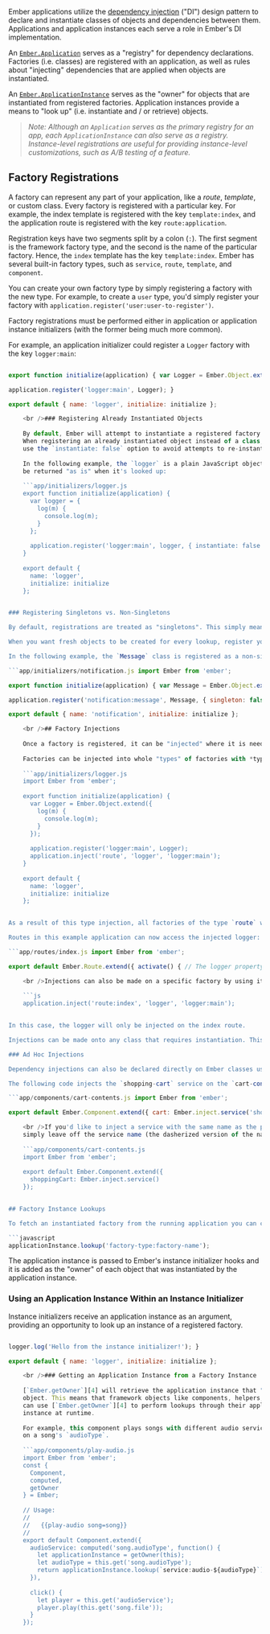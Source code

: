 Ember applications utilize the [dependency injection](https://en.wikipedia.org/wiki/Dependency_injection) ("DI") design pattern to declare and instantiate classes of objects and dependencies between them. Applications and application instances each serve a role in Ember's DI implementation.

An [`Ember.Application`](http://emberjs.com/api/classes/Ember.Application.html) serves as a "registry" for dependency declarations. Factories (i.e. classes) are registered with an application, as well as rules about "injecting" dependencies that are applied when objects are instantiated.

An [`Ember.ApplicationInstance`](http://emberjs.com/api/classes/Ember.ApplicationInstance.html) serves as the "owner" for objects that are instantiated from registered factories. Application instances provide a means to "look up" (i.e. instantiate and / or retrieve) objects.

> *Note: Although an `Application` serves as the primary registry for an app, each `ApplicationInstance` can also serve as a registry. Instance-level registrations are useful for providing instance-level customizations, such as A/B testing of a feature.*

## Factory Registrations

A factory can represent any part of your application, like a *route*, *template*, or custom class. Every factory is registered with a particular key. For example, the index template is registered with the key `template:index`, and the application route is registered with the key `route:application`.

Registration keys have two segments split by a colon (`:`). The first segment is the framework factory type, and the second is the name of the particular factory. Hence, the `index` template has the key `template:index`. Ember has several built-in factory types, such as `service`, `route`, `template`, and `component`.

You can create your own factory type by simply registering a factory with the new type. For example, to create a `user` type, you'd simply register your factory with `application.register('user:user-to-register')`.

Factory registrations must be performed either in application or application instance initializers (with the former being much more common).

For example, an application initializer could register a `Logger` factory with the key `logger:main`:

```app/initializers/logger.js import Ember from 'ember';

export function initialize(application) { var Logger = Ember.Object.extend({ log(m) { console.log(m); } });

application.register('logger:main', Logger); }

export default { name: 'logger', initialize: initialize };

    <br />### Registering Already Instantiated Objects
    
    By default, Ember will attempt to instantiate a registered factory when it is looked up.
    When registering an already instantiated object instead of a class,
    use the `instantiate: false` option to avoid attempts to re-instantiate it during lookups.
    
    In the following example, the `logger` is a plain JavaScript object that should
    be returned "as is" when it's looked up:
    
    ```app/initializers/logger.js
    export function initialize(application) {
      var logger = {
        log(m) {
          console.log(m);
        }
      };
    
      application.register('logger:main', logger, { instantiate: false });
    }
    
    export default {
      name: 'logger',
      initialize: initialize
    };
    

### Registering Singletons vs. Non-Singletons

By default, registrations are treated as "singletons". This simply means that an instance will be created when it is first looked up, and this same instance will be cached and returned from subsequent lookups.

When you want fresh objects to be created for every lookup, register your factories as non-singletons using the `singleton: false` option.

In the following example, the `Message` class is registered as a non-singleton:

```app/initializers/notification.js import Ember from 'ember';

export function initialize(application) { var Message = Ember.Object.extend({ text: '' });

application.register('notification:message', Message, { singleton: false }); }

export default { name: 'notification', initialize: initialize };

    <br />## Factory Injections
    
    Once a factory is registered, it can be "injected" where it is needed.
    
    Factories can be injected into whole "types" of factories with *type injections*. For example:
    
    ```app/initializers/logger.js
    import Ember from 'ember';
    
    export function initialize(application) {
      var Logger = Ember.Object.extend({
        log(m) {
          console.log(m);
        }
      });
    
      application.register('logger:main', Logger);
      application.inject('route', 'logger', 'logger:main');
    }
    
    export default {
      name: 'logger',
      initialize: initialize
    };
    

As a result of this type injection, all factories of the type `route` will be instantiated with the property `logger` injected. The value of `logger` will come from the factory named `logger:main`.

Routes in this example application can now access the injected logger:

```app/routes/index.js import Ember from 'ember';

export default Ember.Route.extend({ activate() { // The logger property is injected into all routes this.get('logger').log('Entered the index route!'); } });

    <br />Injections can also be made on a specific factory by using its full key:
    
    ```js
    application.inject('route:index', 'logger', 'logger:main');
    

In this case, the logger will only be injected on the index route.

Injections can be made onto any class that requires instantiation. This includes all of Ember's major framework classes, such as components, helpers, routes, and the router.

### Ad Hoc Injections

Dependency injections can also be declared directly on Ember classes using `Ember.inject`. Currently, `Ember.inject` supports injecting controllers (via `Ember.inject.controller`) and services (via `Ember.inject.service`).

The following code injects the `shopping-cart` service on the `cart-contents` component as the property `cart`:

```app/components/cart-contents.js import Ember from 'ember';

export default Ember.Component.extend({ cart: Ember.inject.service('shopping-cart') });

    <br />If you'd like to inject a service with the same name as the property,
    simply leave off the service name (the dasherized version of the name will be used):
    
    ```app/components/cart-contents.js
    import Ember from 'ember';
    
    export default Ember.Component.extend({
      shoppingCart: Ember.inject.service()
    });
    

## Factory Instance Lookups

To fetch an instantiated factory from the running application you can call the [`lookup`](http://emberjs.com/api/classes/Ember.ApplicationInstance.html#method_lookup) method on an application instance. This method takes a string to identify a factory and returns the appropriate object.

```javascript
applicationInstance.lookup('factory-type:factory-name');
```

The application instance is passed to Ember's instance initializer hooks and it is added as the "owner" of each object that was instantiated by the application instance.

### Using an Application Instance Within an Instance Initializer

Instance initializers receive an application instance as an argument, providing an opportunity to look up an instance of a registered factory.

```app/instance-initializers/logger.js export function initialize(applicationInstance) { let logger = applicationInstance.lookup('logger:main');

logger.log('Hello from the instance initializer!'); }

export default { name: 'logger', initialize: initialize };

    <br />### Getting an Application Instance from a Factory Instance
    
    [`Ember.getOwner`][4] will retrieve the application instance that "owns" an
    object. This means that framework objects like components, helpers, and routes
    can use [`Ember.getOwner`][4] to perform lookups through their application
    instance at runtime.
    
    For example, this component plays songs with different audio services based
    on a song's `audioType`.
    
    ```app/components/play-audio.js
    import Ember from 'ember';
    const {
      Component,
      computed,
      getOwner
    } = Ember;
    
    // Usage:
    //
    //   {{play-audio song=song}}
    //
    export default Component.extend({
      audioService: computed('song.audioType', function() {
        let applicationInstance = getOwner(this);
        let audioType = this.get('song.audioType');
        return applicationInstance.lookup(`service:audio-${audioType}`);
      }),
    
      click() {
        let player = this.get('audioService');
        player.play(this.get('song.file'));
      }
    });